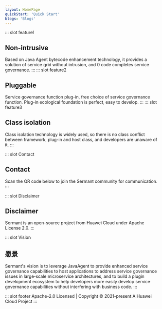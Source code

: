```yaml
---
layout: HomePage
quickStart: 'Quick Start'
blogs: 'Blogs'
---
```

::: slot feature1
## Non-intrusive
Based on Java Agent bytecode enhancement technology, it provides a solution of service grid without intrusion, and 0 code completes service governance.
:::
::: slot feature2
## Pluggable
Service governance function plug-in, free choice of service governance function. Plug-in ecological foundation is perfect, easy to develop.
::: 
::: slot feature3
## Class isolation
Class isolation technology is widely used, so there is no class conflict between framework, plug-in and host class, and developers are unaware of it.
:::

::: slot Contact
## Contact
Scan the QR code below to join the Sermant community for communication.
:::

::: slot Disclaimer
## Disclaimer
Sermant is an open-source project from Huawei Cloud under Apache License 2.0.
:::

::: slot Vision
## 愿景
Sermant's vision is to leverage JavaAgent to provide enhanced service governance capabilities to host applications to address service governance issues in large-scale microservice architectures, and to build a plugin development ecosystem to help developers more easily develop service governance capabilities without interfering with business code.
:::

::: slot footer
Apache-2.0 Licensed | Copyright © 2021-present A Huawei Cloud Project
:::

